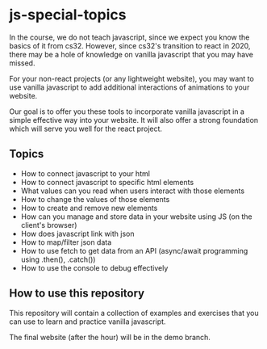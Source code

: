 # js-special-topics
In the course, we do not teach javascript, since we expect you know the basics of it from cs32. However, since cs32's transition to react in 2020, there may be a hole of knowledge on vanilla javascript that you may have missed.

For your non-react projects (or any lightweight website), you may want to use vanilla javascript to add additional interactions of animations to your website. 

Our goal is to offer you these tools to incorporate vanilla javascript in a simple effective way into your website. It will also offer a strong foundation which will serve you well for the react project.

## Topics
- How to connect javascript to your html
- How to connect javascript to specific html elements
- What values can you read when users interact with those elements
- How to change the values of those elements
- How to create and remove new elements
- How can you manage and store data in your website using JS (on the client's browser)
- How does javascript link with json
- How to map/filter json data
- How to use fetch to get data from an API (async/await programming using .then(), .catch())
- How to use the console to debug effectively

## How to use this repository
This repository will contain a collection of examples and exercises that you can use to learn and practice vanilla javascript.

The final website (after the hour) will be in the demo branch.